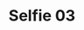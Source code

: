 ---
title: Selfie 03
image: /uploads/selfies/nigerian-app-developer.jpg
image_description: Nigerian App Developer Smiling
---